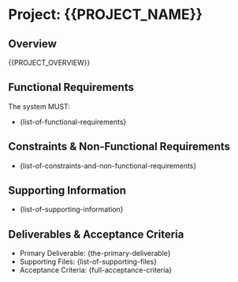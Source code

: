 # Project: {{PROJECT_NAME}}

## Overview

{{PROJECT_OVERVIEW}}

## Functional Requirements

The system MUST:

- {list-of-functional-requirements}

## Constraints & Non-Functional Requirements

- {list-of-constraints-and-non-functional-requirements}

## Supporting Information

- {list-of-supporting-information}

## Deliverables & Acceptance Criteria

- Primary Deliverable: {the-primary-deliverable}
- Supporting Files: {list-of-supporting-files}
- Acceptance Criteria: {full-acceptance-criteria}
